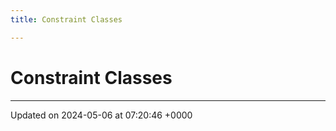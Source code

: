 ```yaml
---
title: Constraint Classes

---
```


# Constraint Classes








-------------------------------

Updated on 2024-05-06 at 07:20:46 +0000